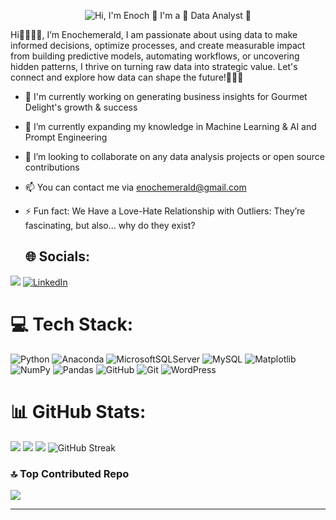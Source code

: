 
<p align="center">
  <img src="Github Profile GIF.gif" alt="Hi, I'm Enoch 👋 I'm a 🚀 Data Analyst 🚀">
</p>   
   
   
   Hi👋👩🏾‍💻,
I’m Enochemerald, I am passionate about using data to make informed decisions, optimize processes, and create measurable impact from building predictive models, automating workflows, or uncovering hidden patterns, I thrive on turning raw data into strategic value.
Let's connect and explore how data can shape the future!👩🏾‍💻

- 🔭 I'm currently working on generating business insights for Gourmet Delight's growth & success
- 🌱 I’m currently expanding my knowledge in Machine Learning & AI and Prompt Engineering
- 💞️ I’m looking to collaborate on any data analysis projects or open source contributions
- 📫 You can contact me via enochemerald@gmail.com
- ⚡ Fun fact:
      We Have a Love-Hate Relationship with Outliers: They’re fascinating, but also... why do they exist?


  ## 🌐 Socials:
[![](https://img.shields.io/badge/X-%231877F2.svg?logo=X&logoColor=black)](https://x.com/enochemerald1) [![LinkedIn](https://img.shields.io/badge/LinkedIn-%230077B5.svg?logo=linkedin&logoColor=white)]([www.linkedin.com/in/ifeanyi-oranekwu-352142213](https://www.linkedin.com/in/ifeanyi-oranekwu-352142213)) 

# 💻 Tech Stack:
![Python](https://img.shields.io/badge/python-3670A0?style=for-the-badge&logo=python&logoColor=ffdd54)  ![Anaconda](https://img.shields.io/badge/Anaconda-%2344A833.svg?style=for-the-badge&logo=anaconda&logoColor=white) ![MicrosoftSQLServer](https://img.shields.io/badge/Microsoft%20SQL%20Server-CC2927?style=for-the-badge&logo=microsoft%20sql%20server&logoColor=white) ![MySQL](https://img.shields.io/badge/mysql-4479A1.svg?style=for-the-badge&logo=mysql&logoColor=white) ![Matplotlib](https://img.shields.io/badge/Matplotlib-%23ffffff.svg?style=for-the-badge&logo=Matplotlib&logoColor=black) ![NumPy](https://img.shields.io/badge/numpy-%23013243.svg?style=for-the-badge&logo=numpy&logoColor=white) ![Pandas](https://img.shields.io/badge/pandas-%23150458.svg?style=for-the-badge&logo=pandas&logoColor=white) ![GitHub](https://img.shields.io/badge/github-%23121011.svg?style=for-the-badge&logo=github&logoColor=white) ![Git](https://img.shields.io/badge/git-%23F05033.svg?style=for-the-badge&logo=git&logoColor=white) ![WordPress](https://img.shields.io/badge/WordPress-%23117AC9.svg?style=for-the-badge&logo=WordPress&logoColor=white)
# 📊 GitHub Stats:
![](https://github-readme-stats.vercel.app/api?username=enochemerald&show_icons=true&theme=radical&hide_border=true)
![](https://github-readme-streak-stats.herokuapp.com/?username=enochemerald&theme=shades-of-purple&hide_border=true)
![](https://github-readme-stats.vercel.app/api/top-langs/?username=enochemerald&theme=radical&hide_border=true&include_all_commits=true&count_private=false&layout=compact)
![GitHub Streak](https://github-readme-streak-stats.herokuapp.com/?user=enochemerald&theme=dark&hide_border=true)


### 🔝 Top Contributed Repo
![](https://github-contributor-stats.vercel.app/api?username=enochemerald&limit=5&theme=radical&hide_border=true&combine_all_yearly_contributions=true)

---


<!---
Enochemerald/Enochemerald is a ✨ special ✨ repository because its `README.md` (this file) appears on your GitHub profile.
You can click the Preview link to take a look at your changes.
--->
